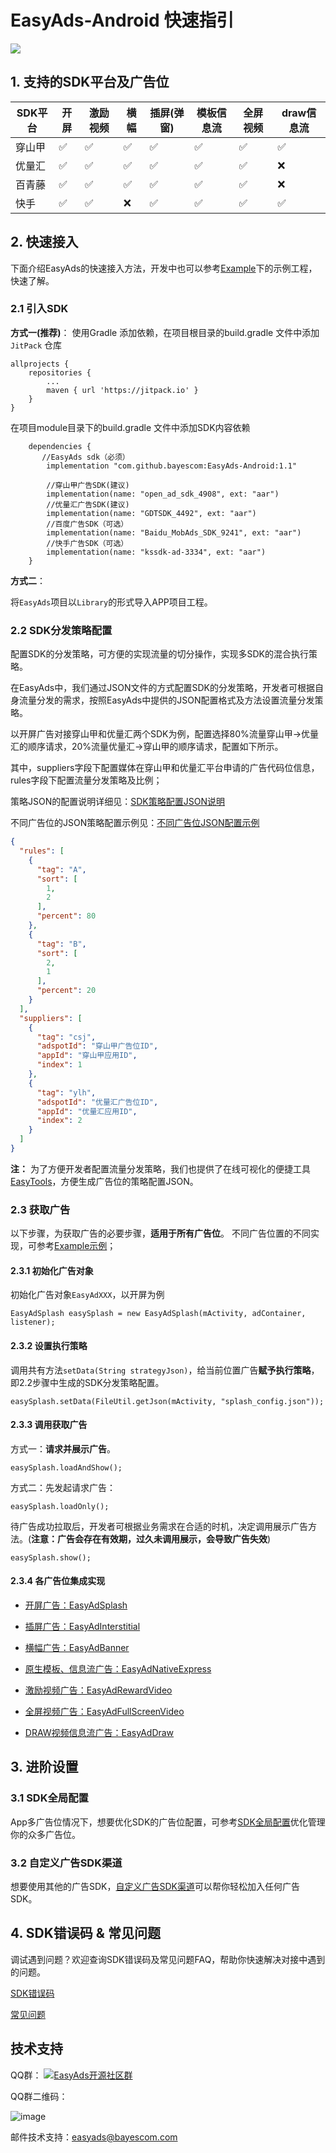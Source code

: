 # EasyAds-Android 快速指引
[![](https://jitpack.io/v/bayescom/EasyAds-Android.svg)](https://jitpack.io/#bayescom/EasyAds-Android)

## 1. 支持的SDK平台及广告位

| SDK平台 | 开屏 | 激励视频 | 横幅 | 插屏(弹窗) | 模板信息流 | 全屏视频 | draw信息流 |
|-------|---|---|---|---|---|---|---| 
| 穿山甲   | ✅ | ✅ | ✅ | ✅ | ✅ | ✅ | ✅ |
| 优量汇   | ✅ | ✅ | ✅ | ✅ | ✅ | ✅ | ❌ |
| 百青藤   | ✅ | ✅ | ✅ | ✅ | ✅ | ✅ | ❌ |
| 快手    | ✅ | ✅ | ❌ | ✅ | ✅ | ✅ | ✅ |
 

## 2. 快速接入

下面介绍EasyAds的快速接入方法，开发中也可以参考[Example](https://github.com/bayescom/EasyAds-Android/tree/main/example)下的示例工程，快速了解。

### 2.1 引入SDK

**方式一(推荐)**：
使用Gradle 添加依赖，在项目根目录的build.gradle 文件中添加 `JitPack` 仓库

```
allprojects {
    repositories {
        ...
        maven { url 'https://jitpack.io' }
    }
}
```
在项目module目录下的build.gradle 文件中添加SDK内容依赖

```
    dependencies {
       //EasyAds sdk（必须）
        implementation "com.github.bayescom:EasyAds-Android:1.1"

        //穿山甲广告SDK(建议)
        implementation(name: "open_ad_sdk_4908", ext: "aar")
        //优量汇广告SDK(建议)
        implementation(name: "GDTSDK_4492", ext: "aar")
        //百度广告SDK（可选）
        implementation(name: "Baidu_MobAds_SDK_9241", ext: "aar")
        //快手广告SDK（可选）
        implementation(name: "kssdk-ad-3334", ext: "aar")
    }
```

**方式二**：

将`EasyAds`项目以`Library`的形式导入APP项目工程。


### 2.2 SDK分发策略配置

配置SDK的分发策略，可方便的实现流量的切分操作，实现多SDK的混合执行策略。

在EasyAds中，我们通过JSON文件的方式配置SDK的分发策略，开发者可根据自身流量分发的需求，按照EasyAds中提供的JSON配置格式及方法设置流量分发策略。

以开屏广告对接穿山甲和优量汇两个SDK为例，配置选择80%流量穿山甲->优量汇的顺序请求，20%流量优量汇->穿山甲的顺序请求，配置如下所示。

其中，suppliers字段下配置媒体在穿山甲和优量汇平台申请的广告代码位信息，rules字段下配置流量分发策略及比例；

策略JSON的配置说明详细见：[SDK策略配置JSON说明](https://github.com/bayescom/EasyAds-Android/wiki/2.-SDK%E5%88%86%E5%8F%91%E7%AD%96%E7%95%A5%E9%85%8D%E7%BD%AEJSON)

不同广告位的JSON策略配置示例见：[不同广告位JSON配置示例](https://github.com/bayescom/EasyAds-Android/tree/main/example/src/main/assets)

```json
{
  "rules": [
    {
      "tag": "A",
      "sort": [
        1,
        2
      ],
      "percent": 80
    },
    {
      "tag": "B",
      "sort": [
        2,
        1
      ],
      "percent": 20
    }
  ],
  "suppliers": [
    {
      "tag": "csj",
      "adspotId": "穿山甲广告位ID",
      "appId": "穿山甲应用ID",
      "index": 1
    },
    {
      "tag": "ylh",
      "adspotId": "优量汇广告位ID",
      "appId": "优量汇应用ID",
      "index": 2
    }
  ]
}
```

**注：**
为了方便开发者配置流量分发策略，我们也提供了在线可视化的便捷工具[EasyTools](http://easyads.bayescom.cn/#/tools)，方便生成广告位的策略配置JSON。


### 2.3 获取广告

以下步骤，为获取广告的必要步骤，**适用于所有广告位**。 不同广告位置的不同实现，可参考[Example示例](https://github.com/bayescom/EasyAds-Android/tree/main/example/src/main/java/com/easyads/demo)；

####  2.3.1 初始化广告对象

初始化广告对象`EasyAdXXX`，以开屏为例

```
EasyAdSplash easySplash = new EasyAdSplash(mActivity, adContainer, listener);
```

####  2.3.2 设置执行策略

调用共有方法`setData(String strategyJson)`，给当前位置广告**赋予执行策略**，即2.2步骤中生成的SDK分发策略配置。

```
easySplash.setData(FileUtil.getJson(mActivity, "splash_config.json"));
```

#### 2.3.3 调用获取广告

方式一：**请求并展示广告**。

```
easySplash.loadAndShow();
```

方式二：先发起请求广告：

```
easySplash.loadOnly();
```

待广告成功拉取后，开发者可根据业务需求在合适的时机，决定调用展示广告方法。(**注意：广告会存在有效期，过久未调用展示，会导致广告失效**)

```
easySplash.show();
```

#### 2.3.4 各广告位集成实现

* [开屏广告：EasyAdSplash](https://github.com/bayescom/EasyAds-Android/wiki/3.1-%E5%BC%80%E5%B1%8F%E5%B9%BF%E5%91%8A)

* [插屏广告：EasyAdInterstitial](https://github.com/bayescom/EasyAds-Android/wiki/3.2-%E6%8F%92%E5%B1%8F%28%E5%BC%B9%E7%AA%97%29%E5%B9%BF%E5%91%8A)

* [横幅广告：EasyAdBanner](https://github.com/bayescom/EasyAds-Android/wiki/3.3-%E6%A8%AA%E5%B9%85%E5%B9%BF%E5%91%8A)

* [原生模板、信息流广告：EasyAdNativeExpress](https://github.com/bayescom/EasyAds-Android/wiki/3.4-%E5%8E%9F%E7%94%9F%E6%A8%A1%E6%9D%BF%E3%80%81%E4%BF%A1%E6%81%AF%E6%B5%81%E5%B9%BF%E5%91%8A)

* [激励视频广告：EasyAdRewardVideo](https://github.com/bayescom/EasyAds-Android/wiki/3.5-%E6%BF%80%E5%8A%B1%E8%A7%86%E9%A2%91%E5%B9%BF%E5%91%8A)

* [全屏视频广告：EasyAdFullScreenVideo](https://github.com/bayescom/EasyAds-Android/wiki/3.6-%E5%85%A8%E5%B1%8F%E8%A7%86%E9%A2%91%E5%B9%BF%E5%91%8A)

* [DRAW视频信息流广告：EasyAdDraw](https://github.com/bayescom/EasyAds-Android/wiki/3.7-DRAW%E8%A7%86%E9%A2%91%E4%BF%A1%E6%81%AF%E6%B5%81%E5%B9%BF%E5%91%8A)

## 3. 进阶设置

### 3.1 SDK全局配置

App多广告位情况下，想要优化SDK的广告位配置，可参考[SDK全局配置](https://github.com/bayescom/EasyAds-Android/wiki/4.-SDK%E5%85%A8%E5%B1%80%E9%85%8D%E7%BD%AE)优化管理你的众多广告位。


### 3.2 自定义广告SDK渠道

想要使用其他的广告SDK，[自定义广告SDK渠道](https://github.com/bayescom/EasyAds-Android/wiki/5.-%E8%87%AA%E5%AE%9A%E4%B9%89%E5%B9%BF%E5%91%8ASDK%E6%B8%A0%E9%81%93)可以帮你轻松加入任何广告SDK。


## 4. SDK错误码 & 常见问题 

调试遇到问题？欢迎查询SDK错误码及常见问题FAQ，帮助你快速解决对接中遇到的问题。

[SDK错误码](https://github.com/bayescom/EasyAds-Android/wiki/6.1-SDK%E9%94%99%E8%AF%AF%E7%A0%81)

[常见问题](https://github.com/bayescom/EasyAds-Android/wiki/6.2-%E5%B8%B8%E8%A7%81%E9%97%AE%E9%A2%98)


## 技术支持

QQ群：
<a target="_blank" href="https://qm.qq.com/cgi-bin/qm/qr?k=E_IUfzy5PqOteuekOryWlfjZL6AQZuCE&jump_from=webapi"><img border="0" src="https://pub.idqqimg.com/wpa/images/group.png" alt="EasyAds开源社区群" title="EasyAds开源社区群"></a>

QQ群二维码：

![image](http://www.bayescom.com/uploads/20211220/43af3f34fc5a7bb50d84f94e374b3e98.png)

邮件技术支持：<easyads@bayescom.com>
